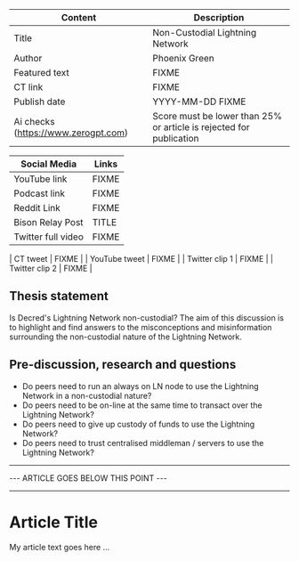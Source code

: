| Content | Description |
|---|---|
| Title               | Non-Custodial Lightning Network |
| Author              | Phoenix Green |
| Featured text       | FIXME |
| CT link             | FIXME |
| Publish date        | YYYY-MM-DD FIXME |
| Ai checks (https://www.zerogpt.com) | Score must be lower than 25% or article is rejected for publication |

| Social Media | Links |
|---|---|
| YouTube link        | FIXME |
| Podcast link        | FIXME |
| Reddit Link         | FIXME |
| Bison Relay Post    | TITLE |
| Twitter full video  | FIXME |

| CT tweet            | FIXME |
| YouTube tweet       | FIXME |
| Twitter clip 1      | FIXME |
| Twitter clip 2      | FIXME |


## Thesis statement

Is Decred's Lightning Network non-custodial? The aim of this discussion is to highlight and find answers to the misconceptions and misinformation surrounding the non-custodial nature of the Lightning Network.

## Pre-discussion, research and questions

* Do peers need to run an always on LN node to use the Lightning Network in a non-custodial nature?
* Do peers need to be on-line at the same time to transact over the Lightning Network?
* Do peers need to give up custody of funds to use the Lightning Network?
* Do peers need to trust centralised middleman / servers to use the Lightning Network?


---
--- ARTICLE GOES BELOW THIS POINT ---

---

# Article Title

My article text goes here …
